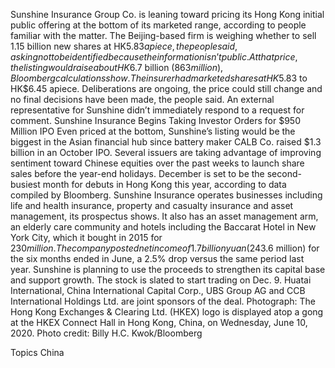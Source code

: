 Sunshine Insurance Group Co. is leaning toward pricing its Hong Kong initial public offering at the bottom of its marketed range, according to people familiar with the matter.
The Beijing-based firm is weighing whether to sell 1.15 billion new shares at HK$5.83 apiece, the people said, asking not to be identified because the information isn’t public. At that price, the listing would raise about HK$6.7 billion ($863 million), Bloomberg calculations show.
The insurer had marketed shares at HK$5.83 to HK$6.45 apiece. Deliberations are ongoing, the price could still change and no final decisions have been made, the people said. An external representative for Sunshine didn’t immediately respond to a request for comment.
Sunshine Insurance Begins Taking Investor Orders for $950 Million IPO
Even priced at the bottom, Sunshine’s listing would be the biggest in the Asian financial hub since battery maker CALB Co. raised $1.3 billion in an October IPO. Several issuers are taking advantage of improving sentiment toward Chinese equities over the past weeks to launch share sales before the year-end holidays. December is set to be the second-busiest month for debuts in Hong Kong this year, according to data compiled by Bloomberg.
Sunshine Insurance operates businesses including life and health insurance, property and casualty insurance and asset management, its prospectus shows. It also has an asset management arm, an elderly care community and hotels including the Baccarat Hotel in New York City, which it bought in 2015 for $230 million.
The company posted net income of 1.7 billion yuan ($243.6 million) for the six months ended in June, a 2.5% drop versus the same period last year.
Sunshine is planning to use the proceeds to strengthen its capital base and support growth. The stock is slated to start trading on Dec. 9. Huatai International, China International Capital Corp., UBS Group AG and CCB International Holdings Ltd. are joint sponsors of the deal.
Photograph: The Hong Kong Exchanges & Clearing Ltd. (HKEX) logo is displayed atop a gong at the HKEX Connect Hall in Hong Kong, China, on Wednesday, June 10, 2020. Photo credit: Billy H.C. Kwok/Bloomberg

Topics
China

